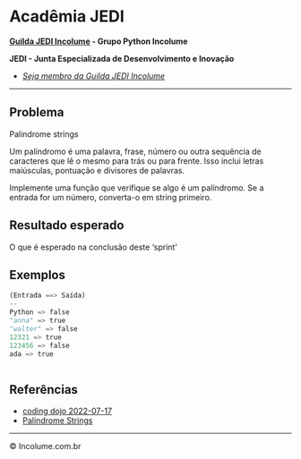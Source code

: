 # Acadêmia JEDI

**[Guilda JEDI Incolume](https://discord.gg/eBNamXVtBW) - Grupo Python Incolume**

**JEDI - Junta Especializada de Desenvolvimento e Inovação**
- _[Seja membro da Guilda JEDI Incolume](https://discord.gg/eBNamXVtBW)_

---

## Problema

Palindrome strings

Um palíndromo é uma palavra, frase, número ou outra sequência de caracteres que lê o mesmo para trás ou para frente. Isso inclui letras maiúsculas, pontuação e divisores de palavras.

Implemente uma função que verifique se algo é um palíndromo. Se a entrada for um número, converta-o em string primeiro.

## Resultado esperado

O que é esperado na conclusão deste ‘sprint’

## Exemplos

```python
(Entrada ==> Saída)
--
Python => false
"anna" => true
"walter" => false
12321 => true
123456 => false
ada => true



```

## Referências
- [coding dojo 2022-07-17](https://github.com/incolume-jedi/coding-dojo/tree/dev/incolume/py/coding_dojo_jedi/20220717)
- [Palindrome Strings](https://www.codewars.com/kata/57a5015d72292ddeb8000b31)

---
&copy; Incolume.com.br